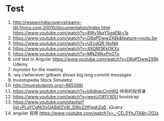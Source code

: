# Test
  1. http://researchdiscoverystreams-dit.fmrco.com:20010/documentation/index.html
  https://www.youtube.com/watch?v=8Wy1AqY5gqE&t=1s
  2. https://www.youtube.com/watch?v=D6qPDww2X8k&feature=youtu.be
  3. https://www.youtube.com/watch?v=UEcdQR-NoNA
  4. https://www.youtube.com/watch?v=49QM3KkOKXs
  5. https://www.youtube.com/watch?v=MN2WkxPnGTo
  6. unit test in Angular https://www.youtube.com/watch?v=D6qPDww2X8k Udemy
  7. mynotes for the meeting
  8. :wq //whenever gitbash shows big long commit messages
  9. Investopedia Stock Simulator
  10. http://mumstudents.org/~985398/
  11. https://www.youtube.com/watch?v=bXdhqcCmhRQ  帅哥的投资课
  12. https://www.youtube.com/watch?v=wesUO81YX0U bootstrap
  13. https://www.youtube.com/playlist?list=PLoYCgNOIyGABdI2V8I_SWo22tFpgh2s6_ jQuery
  14. angular 视频 https://www.youtube.com/watch?v=_-CD_5YhJTA&t=202s
